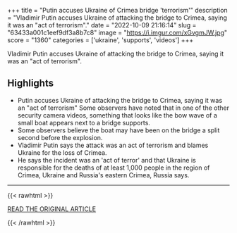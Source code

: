 +++
title = "Putin accuses Ukraine of Crimea bridge 'terrorism'"
description = "Vladimir Putin accuses Ukraine of attacking the bridge to Crimea, saying it was an \"act of terrorism\"."
date = "2022-10-09 21:16:14"
slug = "63433a001c1eef9df3a8b7c8"
image = "https://i.imgur.com/xGvgmJW.jpg"
score = "1360"
categories = ['ukraine', 'supports', 'videos']
+++

Vladimir Putin accuses Ukraine of attacking the bridge to Crimea, saying it was an \"act of terrorism\".

## Highlights

- Putin accuses Ukraine of attacking the bridge to Crimea, saying it was an "act of terrorism" Some observers have noted that in one of the other security camera videos, something that looks like the bow wave of a small boat appears next to a bridge supports.
- Some observers believe the boat may have been on the bridge a split second before the explosion.
- Vladimir Putin says the attack was an act of terrorism and blames Ukraine for the loss of Crimea.
- He says the incident was an 'act of terror' and that Ukraine is responsible for the deaths of at least 1,000 people in the region of Crimea, Ukraine and Russia's eastern Crimea, Russia says.

---

{{< rawhtml >}}
  <p class="article-category">
    <a target="_blank" href="https://www.bbc.co.uk/news/world-europe-63195504">READ THE ORIGINAL ARTICLE</a>
  </p>
{{< /rawhtml >}}
